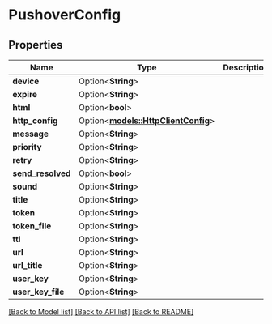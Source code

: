 # PushoverConfig

## Properties

Name | Type | Description | Notes
------------ | ------------- | ------------- | -------------
**device** | Option<**String**> |  | [optional]
**expire** | Option<**String**> |  | [optional]
**html** | Option<**bool**> |  | [optional]
**http_config** | Option<[**models::HttpClientConfig**](HTTPClientConfig.md)> |  | [optional]
**message** | Option<**String**> |  | [optional]
**priority** | Option<**String**> |  | [optional]
**retry** | Option<**String**> |  | [optional]
**send_resolved** | Option<**bool**> |  | [optional]
**sound** | Option<**String**> |  | [optional]
**title** | Option<**String**> |  | [optional]
**token** | Option<**String**> |  | [optional]
**token_file** | Option<**String**> |  | [optional]
**ttl** | Option<**String**> |  | [optional]
**url** | Option<**String**> |  | [optional]
**url_title** | Option<**String**> |  | [optional]
**user_key** | Option<**String**> |  | [optional]
**user_key_file** | Option<**String**> |  | [optional]

[[Back to Model list]](../README.md#documentation-for-models) [[Back to API list]](../README.md#documentation-for-api-endpoints) [[Back to README]](../README.md)


